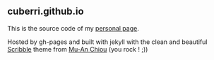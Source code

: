 cuberri.github.io
-----------------

This is the source code of my [personal page](http://christophe.uberri.net).

Hosted by gh-pages and built with jekyll with the clean and beautiful [Scribble](https://github.com/muan/scribble) theme from [Mu-An Chiou](https://github.com/muan) (you rock ! ;))
